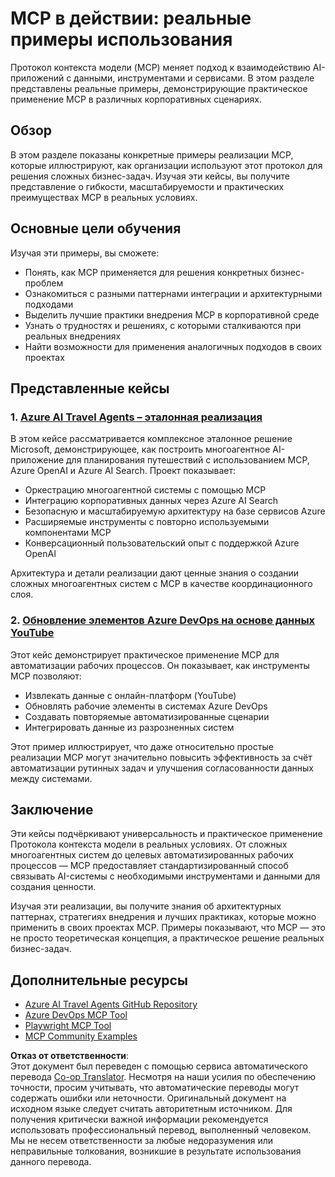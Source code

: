 <!--
CO_OP_TRANSLATOR_METADATA:
{
  "original_hash": "23899e82d806f25e5e46e89aab564dca",
  "translation_date": "2025-06-13T21:22:18+00:00",
  "source_file": "09-CaseStudy/README.md",
  "language_code": "ru"
}
-->
# MCP в действии: реальные примеры использования

Протокол контекста модели (MCP) меняет подход к взаимодействию AI-приложений с данными, инструментами и сервисами. В этом разделе представлены реальные примеры, демонстрирующие практическое применение MCP в различных корпоративных сценариях.

## Обзор

В этом разделе показаны конкретные примеры реализации MCP, которые иллюстрируют, как организации используют этот протокол для решения сложных бизнес-задач. Изучая эти кейсы, вы получите представление о гибкости, масштабируемости и практических преимуществах MCP в реальных условиях.

## Основные цели обучения

Изучая эти примеры, вы сможете:

- Понять, как MCP применяется для решения конкретных бизнес-проблем
- Ознакомиться с разными паттернами интеграции и архитектурными подходами
- Выделить лучшие практики внедрения MCP в корпоративной среде
- Узнать о трудностях и решениях, с которыми сталкиваются при реальных внедрениях
- Найти возможности для применения аналогичных подходов в своих проектах

## Представленные кейсы

### 1. [Azure AI Travel Agents – эталонная реализация](./travelagentsample.md)

В этом кейсе рассматривается комплексное эталонное решение Microsoft, демонстрирующее, как построить многоагентное AI-приложение для планирования путешествий с использованием MCP, Azure OpenAI и Azure AI Search. Проект показывает:

- Оркестрацию многоагентной системы с помощью MCP
- Интеграцию корпоративных данных через Azure AI Search
- Безопасную и масштабируемую архитектуру на базе сервисов Azure
- Расширяемые инструменты с повторно используемыми компонентами MCP
- Конверсационный пользовательский опыт с поддержкой Azure OpenAI

Архитектура и детали реализации дают ценные знания о создании сложных многоагентных систем с MCP в качестве координационного слоя.

### 2. [Обновление элементов Azure DevOps на основе данных YouTube](./UpdateADOItemsFromYT.md)

Этот кейс демонстрирует практическое применение MCP для автоматизации рабочих процессов. Он показывает, как инструменты MCP позволяют:

- Извлекать данные с онлайн-платформ (YouTube)
- Обновлять рабочие элементы в системах Azure DevOps
- Создавать повторяемые автоматизированные сценарии
- Интегрировать данные из разрозненных систем

Этот пример иллюстрирует, что даже относительно простые реализации MCP могут значительно повысить эффективность за счёт автоматизации рутинных задач и улучшения согласованности данных между системами.

## Заключение

Эти кейсы подчёркивают универсальность и практическое применение Протокола контекста модели в реальных условиях. От сложных многоагентных систем до целевых автоматизированных рабочих процессов — MCP предоставляет стандартизированный способ связывать AI-системы с необходимыми инструментами и данными для создания ценности.

Изучая эти реализации, вы получите знания об архитектурных паттернах, стратегиях внедрения и лучших практиках, которые можно применить в своих проектах MCP. Примеры показывают, что MCP — это не просто теоретическая концепция, а практическое решение реальных бизнес-задач.

## Дополнительные ресурсы

- [Azure AI Travel Agents GitHub Repository](https://github.com/Azure-Samples/azure-ai-travel-agents)
- [Azure DevOps MCP Tool](https://github.com/microsoft/azure-devops-mcp)
- [Playwright MCP Tool](https://github.com/microsoft/playwright-mcp)
- [MCP Community Examples](https://github.com/microsoft/mcp)

**Отказ от ответственности**:  
Этот документ был переведен с помощью сервиса автоматического перевода [Co-op Translator](https://github.com/Azure/co-op-translator). Несмотря на наши усилия по обеспечению точности, просим учитывать, что автоматические переводы могут содержать ошибки или неточности. Оригинальный документ на исходном языке следует считать авторитетным источником. Для получения критически важной информации рекомендуется использовать профессиональный перевод, выполненный человеком. Мы не несем ответственности за любые недоразумения или неправильные толкования, возникшие в результате использования данного перевода.